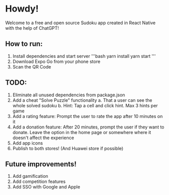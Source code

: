 # Howdy! 
Welcome to a free and open source Sudoku app created in React Native with the help of ChatGPT!

## How to run:
1. Install dependencies and start server
'''bash
yarn install
yarn start
'''
2. Download Expo Go from your phone store
3. Scan the QR Code

## TODO:
1. Eliminate all unused dependencies from package.json
2. Add a cheat "Solve Puzzle" functionality
    a. That a user can see the whole solved sudoku
    b. Hint: Tap a cell and click hint. Max 3 hints per game
4. Add a rating feature: Prompt the user to rate the app after 10 minutes on it
5. Add a donation feature: After 20 minutes, prompt the user if they want to donate. Leave the option in the home page or somewhere where it doesn't affect the experience
6. Add app icons
7. Publish to both stores! (And Huawei store if possible)

## Future improvements!
1. Add gamification
2. Add competition features
3. Add SSO with Google and Apple